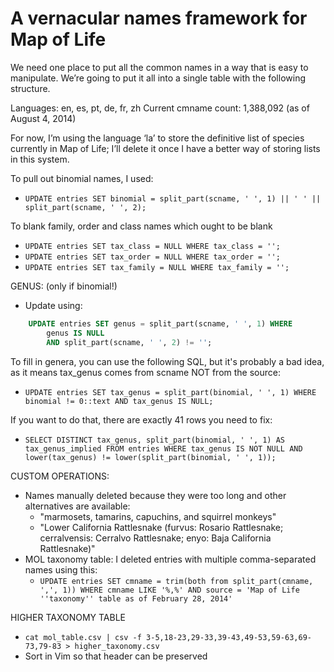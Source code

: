 A vernacular names framework for Map of Life
============================================

We need one place to put all the common names in a way that is easy 
to manipulate. We’re going to put it all into a single table with 
the following structure.

Languages: en, es, pt, de, fr, zh
Current cmname count: 1,388,092 (as of August 4, 2014)

For now, I’m using the language ‘la’ to store the definitive list of
species currently in Map of Life; I’ll delete it once I have a better
way of storing lists in this system.

To pull out binomial names, I used:
 - `UPDATE entries SET binomial = split_part(scname, ' ', 1) || ' ' || split_part(scname, ' ', 2);`

To blank family, order and class names which ought to be blank
 - `UPDATE entries SET tax_class = NULL WHERE tax_class = '';`
 - `UPDATE entries SET tax_order = NULL WHERE tax_order = '';`
 - `UPDATE entries SET tax_family = NULL WHERE tax_family = '';`

GENUS: (only if binomial!)
 - Update using:
```sql
	UPDATE entries SET genus = split_part(scname, ' ', 1) WHERE 
		genus IS NULL 
		AND split_part(scname, ' ', 2) != '';
```

To fill in genera, you can use the following SQL, but it's probably a bad idea, as it means tax_genus comes from scname NOT from the source:
 - `UPDATE entries SET tax_genus = split_part(binomial, ' ', 1) WHERE binomial != 0::text AND tax_genus IS NULL;`

If you want to do that, there are exactly 41 rows you need to fix:
 - `SELECT DISTINCT tax_genus, split_part(binomial, ' ', 1) AS tax_genus_implied FROM entries WHERE tax_genus IS NOT NULL AND lower(tax_genus) != lower(split_part(binomial, ' ', 1));`

CUSTOM OPERATIONS:
 - Names manually deleted because they were too long and other alternatives are available:
	- "marmosets, tamarins, capuchins, and squirrel monkeys"
	- "Lower California Rattlesnake (furvus: Rosario Rattlesnake; cerralvensis: Cerralvo Rattlesnake; enyo: Baja California Rattlesnake)"
 - MOL taxonomy table: I deleted entries with multiple comma-separated names using this:
	- `UPDATE entries SET cmname = trim(both from split_part(cmname, ',', 1)) WHERE cmname LIKE '%,%' AND source = 'Map of Life ''taxonomy'' table as of February 28, 2014'`

HIGHER TAXONOMY TABLE
 - `cat mol_table.csv | csv -f 3-5,18-23,29-33,39-43,49-53,59-63,69-73,79-83 > higher_taxonomy.csv`
 - Sort in Vim so that header can be preserved
